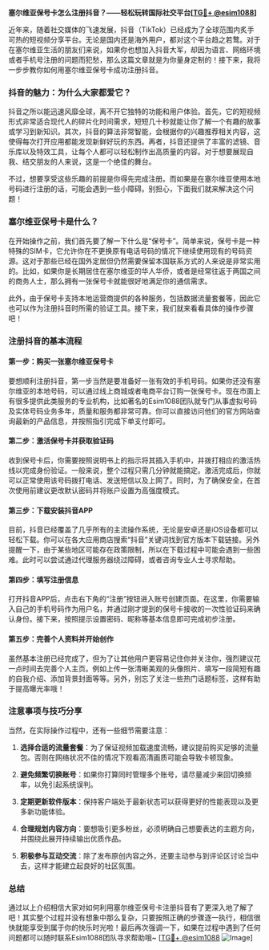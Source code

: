 **塞尔维亚保号卡怎么注册抖音？——轻松玩转国际社交平台[[TG💪+ @esim1088](https://t.me/s/esim1088)]**

近年来，随着社交媒体的飞速发展，抖音（TikTok）已经成为了全球范围内炙手可热的短视频分享平台。无论是国内还是海外用户，都对这个平台趋之若鹜。对于在塞尔维亚生活的朋友们来说，如果你也想加入抖音大军，却因为语言、网络环境或者手机号注册的问题而犯愁，那么这篇文章就是为你量身定制的！接下来，我将一步步教你如何用塞尔维亚保号卡成功注册抖音。

### 抖音的魅力：为什么大家都爱它？

抖音之所以能迅速风靡全球，离不开它独特的功能和用户体验。首先，它的短视频形式非常适合现代人的碎片化时间需求，短短几十秒就能让你了解一个有趣的故事或学习到新知识。其次，抖音的算法非常智能，会根据你的兴趣推荐相关内容，这使得每次打开应用都能发现新鲜好玩的东西。再者，抖音还提供了丰富的滤镜、音乐库以及特效工具，让每个人都可以轻松制作出高质量的内容。对于想要展现自我、结交朋友的人来说，这是一个绝佳的舞台。

不过，想要享受这些乐趣的前提是你得先完成注册。而如果是在塞尔维亚使用本地号码进行注册的话，可能会遇到一些小障碍。别担心，下面我们就来解决这个问题！

### 塞尔维亚保号卡是什么？

在开始操作之前，我们首先要了解一下什么是“保号卡”。简单来说，保号卡是一种特殊的SIM卡，它允许你在不更换原有电话号码的情况下继续使用现有的号码资源。这对于那些已经在国外定居但仍然需要保留本国联系方式的人来说是非常实用的。比如，如果你是长期居住在塞尔维亚的华人华侨，或者是经常往返于两国之间的商务人士，那么拥有一张保号卡就能很好地满足你的通信需求。

此外，由于保号卡支持本地运营商提供的各种服务，包括数据流量套餐等，因此它也可以作为注册抖音时所需的验证工具。接下来，我们就来看看具体的操作步骤吧！

### 注册抖音的基本流程

#### 第一步：购买一张塞尔维亚保号卡

要想顺利注册抖音，第一步当然是要准备好一张有效的手机号码。如果你还没有塞尔维亚的本地号码，可以通过线上商城或者电商平台订购一张保号卡。现在市面上有很多提供此类服务的专业机构，比如著名的Esim1088团队就专门从事虚拟号码及实体号码业务多年，质量和服务都非常可靠。你可以直接访问他们的官方网站查询最新的产品信息，并按照指引完成下单支付即可。

#### 第二步：激活保号卡并获取验证码

收到保号卡后，你需要按照说明书上的指示将其插入手机中，并拨打相应的激活热线以完成身份验证。一般来说，整个过程只需几分钟就能搞定。激活完成后，你就可以正常使用该号码拨打电话、发送短信以及上网了。同时，为了确保安全，在首次使用前建议更改默认密码并将账户设置为高强度模式。

#### 第三步：下载安装抖音APP

目前，抖音已经覆盖了几乎所有的主流操作系统，无论是安卓还是iOS设备都可以轻松下载。你可以在各大应用商店搜索“抖音”关键词找到官方版本下载链接。另外提醒一下，由于某些地区可能存在政策限制，所以在下载过程中可能会遇到一些困难。此时可以尝试通过代理服务器绕过障碍，或者咨询专业人士寻求帮助。

#### 第四步：填写注册信息

打开抖音APP后，点击右下角的“注册”按钮进入账号创建页面。在这里，你需要输入自己的手机号码作为用户名，并通过刚才提到的保号卡接收的一次性验证码来确认身份。接下来，按照提示设置密码、昵称等基本信息即可完成初步注册。

#### 第五步：完善个人资料并开始创作

虽然基本注册已经完成了，但为了让其他用户更容易记住你并关注你，强烈建议花一点时间去完善个人主页。例如上传一张清晰美观的头像照片、填写一段简短有趣的自我介绍、添加背景封面等等。另外，别忘了关注一些热门话题标签，这样有助于提高曝光率哦！

### 注意事项与技巧分享

当然，在实际操作过程中，还有一些细节需要注意：

1. **选择合适的流量套餐**：为了保证视频加载速度流畅，建议提前购买足够的流量包。否则在网络状况不佳的情况下观看高清画质可能会导致卡顿现象。
   
2. **避免频繁切换账号**：如果你打算同时管理多个账号，请尽量减少来回切换频率，以免引起系统误判。
   
3. **定期更新软件版本**：保持客户端处于最新状态可以获得更好的性能表现以及更多新功能体验。
   
4. **合理规划内容方向**：要想吸引更多粉丝，必须明确自己想要表达的主题方向，并围绕此展开持续输出优质作品。
   
5. **积极参与互动交流**：除了发布原创内容之外，还要主动参与到评论区讨论当中去，这样才能建立起良好的社区氛围。

### 总结

通过以上介绍相信大家对如何利用塞尔维亚保号卡注册抖音有了更深入地了解了吧！其实整个过程并没有想象中那么复杂，只要按照正确的步骤逐一执行，相信很快就能享受到属于你的快乐时光啦！最后再次强调一下，如果在过程中遇到了任何问题都可以随时联系Esim1088团队寻求帮助哦~ [[TG💪+ @esim1088](https://t.me/s/esim1088) ![Image](https://i.postimg.cc/4NQfJmqS/Snipaste-2025-05-13-00-14-12.png)]